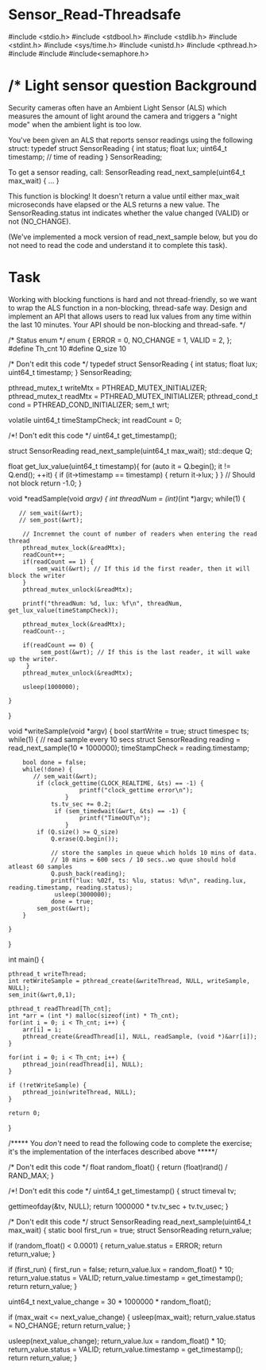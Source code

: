 # Sensor_Read-Threadsafe
#include <stdio.h>
#include <stdbool.h>
#include <stdlib.h>
#include <stdint.h>
#include <sys/time.h>
#include <unistd.h>
#include <pthread.h>
#include <iostream>
#include <deque>
#include<semaphore.h>

/*
Light sensor question
Background
==========
Security cameras often have an Ambient Light Sensor (ALS) which measures the amount of light around the camera and triggers a "night mode" when the ambient light is too low.

You've been given an ALS that reports sensor readings using the following struct:
  typedef struct SensorReading {
    int status;
    float lux;
    uint64_t timestamp; // time of reading
  } SensorReading;


To get a sensor reading, call:
SensorReading read_next_sample(uint64_t max_wait) { ... }

This function is blocking!  It doesn't return a value until either max_wait microseconds have elapsed or the ALS returns a new value.  The SensorReading.status int indicates whether the value changed (VALID) or not (NO_CHANGE).

(We've implemented a mock version of read_next_sample below, but you do not need to read the code and understand it to complete this task).

Task
====
Working with blocking functions is hard and not thread-friendly, so we want to wrap the ALS function in a non-blocking, thread-safe way.
Design and implement an API that allows users to read lux values from any time within the last 10 minutes.  Your API should be non-blocking and thread-safe.
*/

/* Status enum */
enum {
  ERROR = 0,
  NO_CHANGE = 1,
  VALID = 2,
};
#define Th_cnt 10
#define Q_size 10

/* Don't edit this code */
typedef struct SensorReading {
  int status;
  float lux;
  uint64_t timestamp;
} SensorReading;

pthread_mutex_t writeMtx = PTHREAD_MUTEX_INITIALIZER;
pthread_mutex_t readMtx = PTHREAD_MUTEX_INITIALIZER;
pthread_cond_t cond = PTHREAD_COND_INITIALIZER;
sem_t wrt;

volatile uint64_t timeStampCheck;
int readCount = 0;

/*! Don't edit this code */
uint64_t get_timestamp();

struct SensorReading read_next_sample(uint64_t max_wait);
std::deque<SensorReading> Q;

float get_lux_value(uint64_t timestamp){
    for (auto it = Q.begin(); it != Q.end(); ++it) {
        if (it->timestamp == timestamp) {
            return it->lux;
        }
    }
    // Should not block
    return -1.0;
}

void *readSample(void *argv) {
    int threadNum = (int)*(int *)argv;
    while(1) {
        
       // sem_wait(&wrt);
       // sem_post(&wrt);
        
        // Incremnet the count of number of readers when entering the read thread
        pthread_mutex_lock(&readMtx);
        readCount++;
        if(readCount == 1) {
            sem_wait(&wrt); // If this id the first reader, then it will block the writer
        }
        pthread_mutex_unlock(&readMtx);
        
        printf("threadNum: %d, lux: %f\n", threadNum, get_lux_value(timeStampCheck));
        
        pthread_mutex_lock(&readMtx);
        readCount--;
        
        if(readCount == 0) {
             sem_post(&wrt); // If this is the last reader, it will wake up the writer.
         }
        pthread_mutex_unlock(&readMtx);
        
        usleep(1000000);
        
    }
}

void *writeSample(void *argv) {
    bool startWrite = true;
      struct timespec ts;
    while(1) {
        // read sample every 10 secs
        struct SensorReading reading = read_next_sample(10 * 1000000);
        timeStampCheck = reading.timestamp;
  
        bool done = false;
        while(!done) {
           // sem_wait(&wrt);
            if (clock_gettime(CLOCK_REALTIME, &ts) == -1) {
                        printf("clock_gettime error\n");
                    }
                ts.tv_sec += 0.2;
                 if (sem_timedwait(&wrt, &ts) == -1) {
                        printf("TimeOUT\n");
                    }
            if (Q.size() >= Q_size) 
                Q.erase(Q.begin());
        
                // store the samples in queue which holds 10 mins of data. 
                // 10 mins = 600 secs / 10 secs..wo quue should hold atleast 60 samples
                Q.push_back(reading);
                printf("lux: %02f, ts: %lu, status: %d\n", reading.lux, reading.timestamp, reading.status);
                 usleep(3000000);
                done = true;   
            sem_post(&wrt);
        }
            
    }
}

int main() {
    
    pthread_t writeThread;
    int retWriteSample = pthread_create(&writeThread, NULL, writeSample, NULL);
    sem_init(&wrt,0,1);

    pthread_t readThread[Th_cnt];
    int *arr = (int *) malloc(sizeof(int) * Th_cnt);
    for(int i = 0; i < Th_cnt; i++) {
        arr[i] = i;
        pthread_create(&readThread[i], NULL, readSample, (void *)&arr[i]);
    }
    
    for(int i = 0; i < Th_cnt; i++) {
        pthread_join(readThread[i], NULL);
    }
    
    if (!retWriteSample) {
        pthread_join(writeThread, NULL);
    }
      
    return 0;
}





/***** You _don't_ need to read the following code to complete the exercise; it's the implementation of the interfaces described above *****/

/* Don't edit this code */
float random_float() {
    return (float)rand() / RAND_MAX; 
}

/*! Don't edit this code */
uint64_t get_timestamp() {
  struct timeval tv;

  gettimeofday(&tv, NULL);
  return 1000000 * tv.tv_sec + tv.tv_usec;
}

/* Don't edit this code */
struct SensorReading read_next_sample(uint64_t max_wait) {
  static bool first_run = true;
  struct SensorReading return_value;

  if (random_float() < 0.0001) {
    return_value.status = ERROR;
    return return_value;
  }

  if (first_run) {
    first_run = false;
    return_value.lux = random_float() * 10;
    return_value.status = VALID;
    return_value.timestamp = get_timestamp();
    return return_value;
  }

  uint64_t next_value_change = 30 * 1000000 * random_float();

  if (max_wait <= next_value_change) {
    usleep(max_wait);
    return_value.status = NO_CHANGE;
    return return_value;
  }

  usleep(next_value_change);
  return_value.lux = random_float() * 10;
  return_value.status = VALID;
  return_value.timestamp = get_timestamp();
  return return_value;
}


